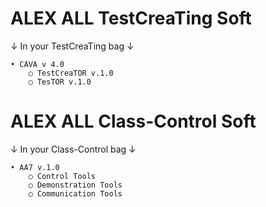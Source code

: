 # ALEX ALL TestCreaTing Soft
↓ In your TestCreaTing bag ↓

	• CAVA v 4.0
		○ TestCreaTOR v.1.0
		○ TesTOR v.1.0

# ALEX ALL Class-Control Soft
↓ In your Class-Control bag ↓

	• AA7 v.1.0
		○ Control Tools
		○ Demonstration Tools
		○ Communication Tools

